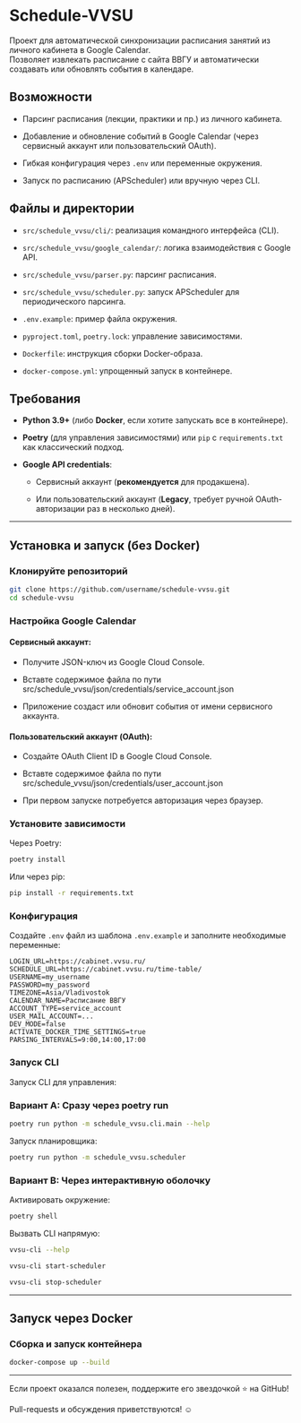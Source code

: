 # Schedule-VVSU

Проект для автоматической синхронизации расписания занятий из личного кабинета в Google Calendar.  
Позволяет извлекать расписание с сайта ВВГУ и автоматически создавать или обновлять события в календаре.


## Возможности

- Парсинг расписания (лекции, практики и пр.) из личного кабинета.
    
- Добавление и обновление событий в Google Calendar (через сервисный аккаунт или пользовательский OAuth).
    
- Гибкая конфигурация через `.env` или переменные окружения.
    
- Запуск по расписанию (APScheduler) или вручную через CLI.


## Файлы и директории

- `src/schedule_vvsu/cli/`: реализация командного интерфейса (CLI).
    
- `src/schedule_vvsu/google_calendar/`: логика взаимодействия с Google API.
    
- `src/schedule_vvsu/parser.py`: парсинг расписания.
    
- `src/schedule_vvsu/scheduler.py`: запуск APScheduler для периодического парсинга.
    
- `.env.example`: пример файла окружения.
    
- `pyproject.toml`, `poetry.lock`: управление зависимостями.
    
- `Dockerfile`: инструкция сборки Docker-образа.
    
- `docker-compose.yml`: упрощенный запуск в контейнере.
    

## Требования

- **Python 3.9+** (либо **Docker**, если хотите запускать все в контейнере).
    
- **Poetry** (для управления зависимостями) или `pip` с `requirements.txt` как классический подход.
    
- **Google API credentials**:
    
    - Сервисный аккаунт (**рекомендуется** для продакшена).
        
    - Или пользовательский аккаунт (**Legacy**, требует ручной OAuth-авторизации раз в несколько дней).
        

---

## Установка и запуск (без Docker)

### Клонируйте репозиторий

```bash
git clone https://github.com/username/schedule-vvsu.git
cd schedule-vvsu
```

### Настройка Google Calendar

#### Сервисный аккаунт:

- Получите JSON-ключ из Google Cloud Console.
    

- Вставте содержимое файла по пути src/schedule_vvsu/json/credentials/service_account.json


- Приложение создаст или обновит события от имени сервисного аккаунта.
    

#### Пользовательский аккаунт (OAuth):

- Создайте OAuth Client ID в Google Cloud Console.
    

- Вставте содержимое файла по пути src/schedule_vvsu/json/credentials/user_account.json


- При первом запуске потребуется авторизация через браузер.
    

### Установите зависимости

Через Poetry:

```bash
poetry install
```

Или через pip:

```bash
pip install -r requirements.txt
```

### Конфигурация

Создайте `.env` файл из шаблона `.env.example` и заполните необходимые переменные:

```
LOGIN_URL=https://cabinet.vvsu.ru/
SCHEDULE_URL=https://cabinet.vvsu.ru/time-table/
USERNAME=my_username
PASSWORD=my_password
TIMEZONE=Asia/Vladivostok
CALENDAR_NAME=Расписание ВВГУ
ACCOUNT_TYPE=service_account
USER_MAIL_ACCOUNT=...
DEV_MODE=false
ACTIVATE_DOCKER_TIME_SETTINGS=true
PARSING_INTERVALS=9:00,14:00,17:00
```

### Запуск CLI

Запуск CLI для управления:

### Вариант A: Сразу через poetry run

```bash
poetry run python -m schedule_vvsu.cli.main --help
```

Запуск планировщика:

```bash
poetry run python -m schedule_vvsu.scheduler
```

### Вариант B: Через интерактивную оболочку

Активировать окружение:
```bash
poetry shell
```

Вызвать CLI напрямую:
```bash
vvsu-cli --help
```

```bash
vvsu-cli start-scheduler
```

```bash
vvsu-cli stop-scheduler
```

---

## Запуск через Docker

### Сборка и запуск контейнера

```bash
docker-compose up --build
```



---


Если проект оказался полезен, поддержите его звездочкой ⭐️ на GitHub!

Pull-requests и обсуждения приветствуются! ☺️
